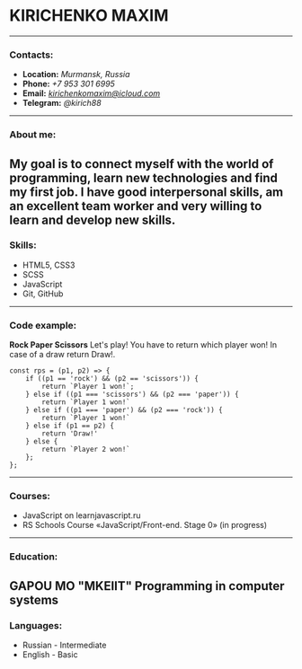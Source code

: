 # **KIRICHENKO MAXIM**
***
### Contacts:
* **Location:** *Murmansk, Russia*
* **Phone:** *+7 953 301 6995*
* **Email:** *kirichenkomaxim@icloud.com*
* **Telegram:** *@kirich88*
---
### About me:
My goal is to connect myself with the world of programming, learn new technologies and find my first job.
I have good interpersonal skills, am an excellent team worker and very willing to learn and develop new skills.
---
### Skills:
* HTML5, CSS3
* SCSS
* JavaScript
* Git, GitHub
---
### Code example:
**Rock Paper Scissors**
Let's play! You have to return which player won! In case of a draw return Draw!.
```
const rps = (p1, p2) => {
    if ((p1 == 'rock') && (p2 == 'scissors')) {
        return `Player 1 won!`;
    } else if ((p1 === 'scissors') && (p2 === 'paper')) {
        return `Player 1 won!`
    } else if ((p1 === 'paper') && (p2 === 'rock')) {
        return `Player 1 won!` 
    } else if (p1 == p2) {
        return 'Draw!'
    } else { 
        return `Player 2 won!`
    };
};
```
---
### Courses:
* JavaScript on learnjavascript.ru
* RS Schools Course «JavaScript/Front-end. Stage 0» (in progress)
---
### Education:
**GAPOU MO "MKEIIT"**
Programming in computer systems
---
### Languages:
* Russian - Intermediate
* English - Basic
